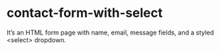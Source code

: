 # contact-form-with-select
It’s an HTML form page with name, email, message fields, and a styled &lt;select> dropdown.
